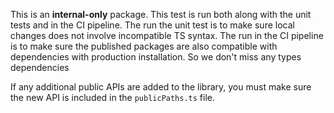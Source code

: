 This is an **internal-only** package. This test is run both along with the unit tests and in the CI pipeline. The run the unit test is to make sure local changes does
not involve incompatible TS syntax. The run in the CI pipeline is to make sure the published packages are also compatible with dependencies with production installation. So we don't miss any
types dependencies

If any additional public APIs are added to the library, you must make sure the new API is included in the `publicPaths.ts`
file.
